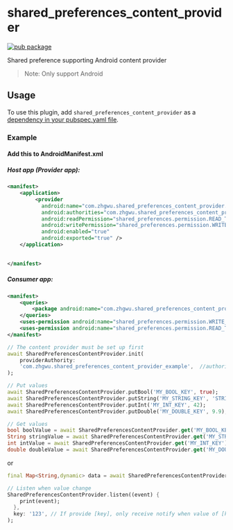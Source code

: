# shared_preferences_content_provider

[![pub package](https://img.shields.io/pub/v/shared_preferences_content_provider.svg)](https://pub.dev/packages/shared_preference_content_provider)

Shared preference supporting Android content provider

> Note: Only support Android

## Usage

To use this plugin, add `shared_preferences_content_provider` as a [dependency in your pubspec.yaml file](https://flutter.io/platform-plugins/).

### Example


#### Add this to AndroidManifest.xml

##### Host app (Provider app):

```xml
<manifest>
    <application>
         <provider
           android:name="com.zhgwu.shared_preferences_content_provider.SharedPreferencesContentProvider"
           android:authorities="com.zhgwu.shared_preferences_content_provider_example"
           android:readPermission="shared_preferences.permission.READ_TOKEN"
           android:writePermission="shared_preferences.permission.WRITE_DATA"
           android:enabled="true"
           android:exported="true" />
    </application>

   
</manifest>
```


##### Consumer app:

```xml
<manifest>
    <queries>
        <package android:name="com.zhgwu.shared_preferences_content_provider_example" />  <!--host app package-->
    </queries>
    <uses-permission android:name="shared_preferences.permission.WRITE_DATA" />
    <uses-permission android:name="shared_preferences.permission.READ_TOKEN" />
</manifest>
```


```dart
// The content provider must be set up first
await SharedPreferencesContentProvider.init(
    providerAuthority:
    'com.zhgwu.shared_preferences_content_provider_example',  //authority provider in AndroidManifest.xml
);
```

```dart
// Put values
await SharedPreferencesContentProvider.putBool('MY_BOOL_KEY', true);
await SharedPreferencesContentProvider.putString('MY_STRING_KEY', 'STRING_VALUE');
await SharedPreferencesContentProvider.putInt('MY_INT_KEY', 42);
await SharedPreferencesContentProvider.putDouble('MY_DOUBLE_KEY', 9.9);
```

```dart
// Get values
bool boolValue = await SharedPreferencesContentProvider.get('MY_BOOL_KEY');
String stringValue = await SharedPreferencesContentProvider.get('MY_STRING_KEY');
int intValue = await SharedPreferencesContentProvider.get('MY_INT_KEY');
double doubleValue = await SharedPreferencesContentProvider.get('MY_DOUBLE_KEY');
```
or
```dart
final Map<String,dynamic> data = await SharedPreferencesContentProvider.getAll();
```

```dart
// Listen when value change
SharedPreferencesContentProvider.listen((event) {
    print(event);
  }, 
  key: '123', // If provide [key], only receive notify when value of [key] change
);
```


